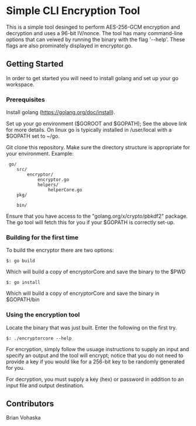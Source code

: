 # Simple CLI Encryption Tool

This is a simple tool desinged to perform AES-256-GCM encryption and decryption and uses a 96-bit IV/nonce. The tool has many command-line options that can veiwed by running the binary with the flag '--help'. These flags are also prominately displayed in encryptor.go.


## Getting Started

In order to get started you will need to install golang and set up your go workspace.


### Prerequisites

Install golang (https://golang.org/doc/install).

Set up your go environment ($GOROOT and $GOPATH); See the above link for more details. On linux go is typically installed in /user/local with a $GOPATH set to ~/go.

Git clone this repository. Make sure the directory structure is appropriate for your environment. Example:
```
 go/
    src/
        encryptor/
            encryptor.go
            helpers/
                helperCore.go
    pkg/

    bin/

```

Ensure that you have access to the "golang.org/x/crypto/pbkdf2" package. The go tool will fetch this for you if your $GOPATH is correctly set-up.

### Building for the first time

To build the encryptor there are two options:
```
$: go build
```
Which will build a copy of encryptorCore and save the binary to the $PWD
```
$: go install
```
Which will build a copy of encryptorCore and save the binary in $GOPATH/bin

### Using the encryption tool

Locate the binary that was just built. Enter the following on the first try.
```
$: ./encryptorcore --help
```
For encryption, simply follow the usuage instructions to supply an input and specify an output and the tool will encrypt; notice that you do not need to provide a key if you would like for a 256-bit key to be randomly generated for you. 

For decryption, you must supply a key (hex) or password in addition to an input file and output destination.

## Contributors

Brian Vohaska